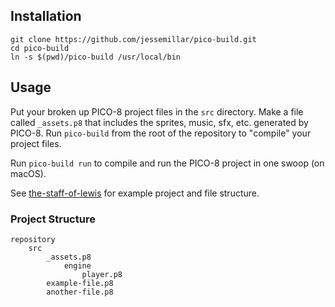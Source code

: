 ## Installation
```
git clone https://github.com/jessemillar/pico-build.git
cd pico-build
ln -s $(pwd)/pico-build /usr/local/bin
```

## Usage
Put your broken up PICO-8 project files in the `src` directory. Make a file called `_assets.p8` that includes the sprites, music, sfx, etc. generated by PICO-8. Run `pico-build` from the root of the repository to "compile" your project files.

Run `pico-build run` to compile and run the PICO-8 project in one swoop (on macOS).

See [the-staff-of-lewis](https://github.com/jessemillar/the-staff-of-lewis/tree/feature/metatables) for example project and file structure.

### Project Structure
```
repository
	src
		_assets.p8
			engine
				player.p8
		example-file.p8
		another-file.p8
```
